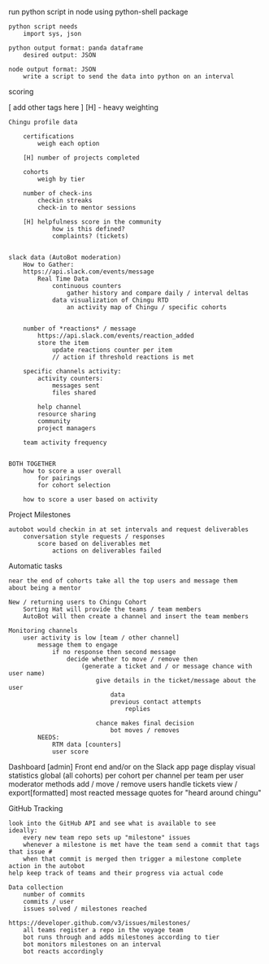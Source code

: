 run python script in node using python-shell package

    python script needs
        import sys, json

    python output format: panda dataframe
        desired output: JSON

    node output format: JSON
        write a script to send the data into python on an interval


scoring

[ add other tags here ]
[H] - heavy weighting

    Chingu profile data

        certifications
            weigh each option

        [H] number of projects completed

        cohorts
            weigh by tier

        number of check-ins
            checkin streaks
            check-in to mentor sessions

        [H] helpfulness score in the community
                how is this defined?
                complaints? (tickets)


    slack data (AutoBot moderation)
        How to Gather:
        https://api.slack.com/events/message
            Real Time Data
                continuous counters
                    gather history and compare daily / interval deltas
                data visualization of Chingu RTD
                    an activity map of Chingu / specific cohorts


        number of *reactions* / message
            https://api.slack.com/events/reaction_added
            store the item
                update reactions counter per item
                // action if threshold reactions is met

        specific channels activity:
            activity counters:
                messages sent
                files shared

            help channel
            resource sharing
            community
            project managers

        team activity frequency


    BOTH TOGETHER
        how to score a user overall
            for pairings
            for cohort selection

        how to score a user based on activity


Project Milestones

    autobot would checkin in at set intervals and request deliverables
        conversation style requests / responses
            score based on deliverables met
                actions on deliverables failed

Automatic tasks

    near the end of cohorts take all the top users and message them
    about being a mentor

    New / returning users to Chingu Cohort
        Sorting Hat will provide the teams / team members
        AutoBot will then create a channel and insert the team members

    Monitoring channels
        user activity is low [team / other channel]
            message them to engage
                if no response then second message
                    decide whether to move / remove then
                        (generate a ticket and / or message chance with user name)
                            give details in the ticket/message about the user
                                data
                                previous contact attempts
                                    replies

                            chance makes final decision
                                bot moves / removes
            NEEDS:
                RTM data [counters]
                user score


Dashboard [admin]
    Front end and/or on the Slack app page
    display visual statistics
        global (all cohorts)
        per cohort
        per channel
        per team
        per user
    moderator methods
        add / move / remove users
        handle tickets
        view / export[formatted] most reacted message quotes for "heard around chingu"


GitHub Tracking

    look into the GitHub API and see what is available to see
    ideally:
        every new team repo sets up "milestone" issues
        whenever a milestone is met have the team send a commit that tags that issue #
        when that commit is merged then trigger a milestone complete action in the autobot
    help keep track of teams and their progress via actual code

    Data collection
        number of commits
        commits / user
        issues solved / milestones reached

    https://developer.github.com/v3/issues/milestones/
        all teams register a repo in the voyage team
        bot runs through and adds milestones according to tier
        bot monitors milestones on an interval
        bot reacts accordingly








